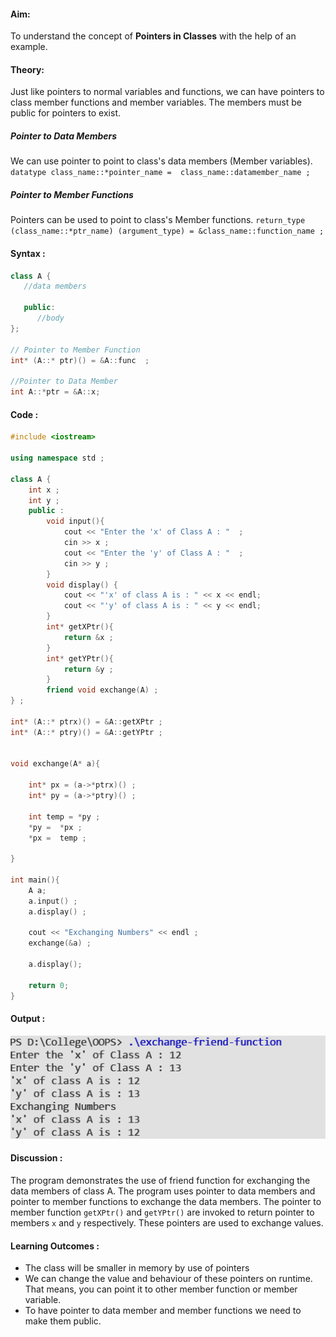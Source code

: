#### Aim:
To understand the concept of **Pointers in Classes** with the help of an example.
#### Theory:
Just like pointers to normal variables and functions, we can have pointers to class member functions and member variables. The members must be public for pointers to exist.
##### Pointer to Data Members
We can use pointer to point to class's data members (Member variables).
`datatype class_name::*pointer_name =  class_name::datamember_name ;`

##### Pointer to Member Functions
Pointers can be used to point to class's Member functions.
`return_type (class_name::*ptr_name) (argument_type) = &class_name::function_name ;`


#### Syntax :

```cpp
class A {
   //data members
   
   public:
      //body
};

// Pointer to Member Function
int* (A::* ptr)() = &A::func  ;

//Pointer to Data Member
int A::*ptr = &A::x;

```

#### Code :

```cpp
#include <iostream>

using namespace std ;

class A {
    int x ;
    int y ;
    public :
        void input(){
            cout << "Enter the 'x' of Class A : "  ;
            cin >> x ;
            cout << "Enter the 'y' of Class A : "  ;
            cin >> y ;
        }
        void display() {
            cout << "'x' of class A is : " << x << endl;
            cout << "'y' of class A is : " << y << endl;
        }
        int* getXPtr(){
            return &x ;
        }
        int* getYPtr(){
            return &y ;
        }
        friend void exchange(A) ;
} ;

int* (A::* ptrx)() = &A::getXPtr ;
int* (A::* ptry)() = &A::getYPtr ;


void exchange(A* a){  
    
    int* px = (a->*ptrx)() ;
    int* py = (a->*ptry)() ;

    int temp = *py ;
    *py =  *px ;
    *px =  temp ;

}

int main(){
    A a;
    a.input() ;
    a.display() ;

    cout << "Exchanging Numbers" << endl ; 
    exchange(&a) ;

    a.display();

    return 0;
}


```

#### Output : 
![](./6.png) 
 

#### Discussion :
The program demonstrates the use of friend function for exchanging the data members of class A. The program uses pointer to data members and pointer to member functions to exchange the data members.
The pointer to member function `getXPtr()` and `getYPtr()` are invoked to return pointer to members `x` and `y` respectively. These pointers are used to exchange values.

#### Learning Outcomes :
- The class will be smaller in memory by use of pointers
- We can change the value and behaviour of these pointers on runtime. That means, you can point it to other member function or member variable.
- To have pointer to data member and member functions we need to make them public.







